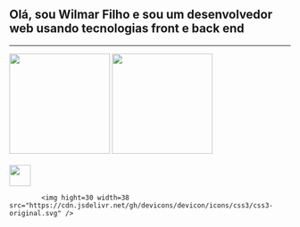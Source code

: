
<h2> Olá, sou Wilmar Filho e sou um desenvolvedor web usando tecnologias front e back end</h2>
<hr>

<div>

  <img src='https://github-readme-stats.vercel.app/api?username=WilmarFilho&show_icons=true&theme=radical' height='180cm'>
  <img src='https://github-readme-stats.vercel.app/api/top-langs/?username=WilmarFilho&layout=compact&theme=radical' height='180cm'>

</div>

<br>

<div>
            <img hight=30 width=38 src="https://cdn.jsdelivr.net/gh/devicons/devicon/icons/html5/html5-plain.svg" />
  
            <img hight=30 width=38 src="https://cdn.jsdelivr.net/gh/devicons/devicon/icons/css3/css3-original.svg" />
          
         
      
</div>

<!---
WilmarFilho/WilmarFilho is a ✨ special ✨ repository because its `README.md` (this file) appears on your GitHub profile.
You can click the Preview link to take a look at your changes.
--->
